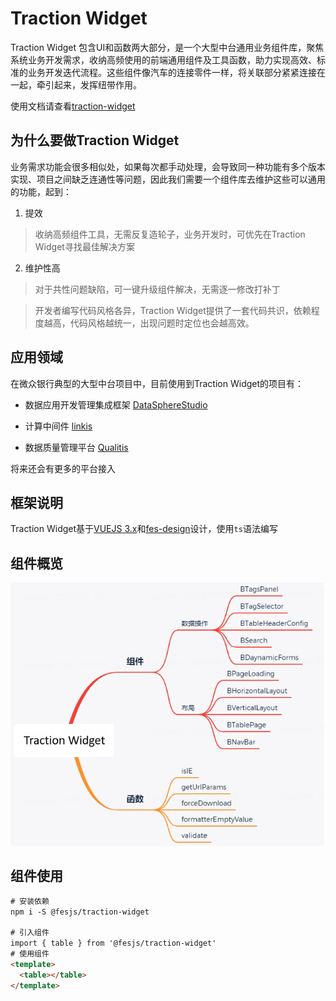 # Traction Widget

Traction Widget 包含UI和函数两大部分，是一个大型中台通用业务组件库，聚焦系统业务开发需求，收纳高频使用的前端通用组件及工具函数，助力实现高效、标准的业务开发迭代流程。这些组件像汽车的连接零件一样，将关联部分紧紧连接在一起，牵引起来，发挥纽带作用。

使用文档请查看[traction-widget](https://www.mumblefe.cn/p/traction-widget)

## 为什么要做Traction Widget

业务需求功能会很多相似处，如果每次都手动处理，会导致同一种功能有多个版本实现、项目之间缺乏连通性等问题，因此我们需要一个组件库去维护这些可以通用的功能，起到：

1. 提效

> 收纳高频组件工具，无需反复造轮子，业务开发时，可优先在Traction Widget寻找最佳解决方案
  
2. 维护性高

> 对于共性问题缺陷，可一键升级组件解决，无需逐一修改打补丁
  
> 开发者编写代码风格各异，Traction Widget提供了一套代码共识，依赖程度越高，代码风格越统一，出现问题时定位也会越高效。

## 应用领域

在微众银行典型的大型中台项目中，目前使用到Traction Widget的项目有：

- 数据应用开发管理集成框架 [DataSphereStudio](https://github.com/WeBankFinTech/DataSphereStudio)

- 计算中间件 [linkis](https://github.com/apache/linkis)

- 数据质量管理平台 [Qualitis](https://github.com/WeBankFinTech/Qualitis)

将来还会有更多的平台接入

## 框架说明

Traction Widget基于[VUEJS 3.x](https://cn.vuejs.org/)和[fes-design](https://fes-design.mumblefe.cn/)设计，使用`ts`语法编写

## 组件概览

![](https://github.com/WeBankFinTech/TractionWidget/blob/dev_monday/packages/traction-widget/components/assets/images/componentOverview.png)

## 组件使用

```html
# 安装依赖
npm i -S @fesjs/traction-widget

# 引入组件
import { table } from '@fesjs/traction-widget'
# 使用组件
<template>
  <table></table>
</template>
```
